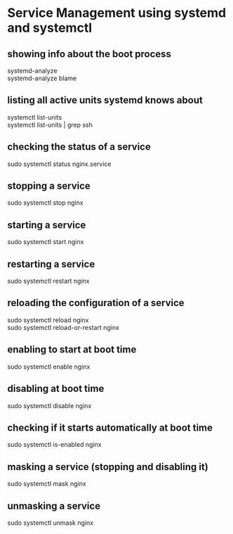 # Service Management using systemd and systemctl

## showing info about the boot process

systemd-analyze  
systemd-analyze blame

## listing all active units systemd knows about

systemctl list-units  
systemctl list-units | grep ssh

## checking the status of a service

sudo systemctl status nginx.service

## stopping a service

sudo systemctl stop nginx

## starting a service

sudo systemctl start nginx

## restarting a service

sudo systemctl restart nginx

## reloading the configuration of a service

sudo systemctl reload nginx  
sudo systemctl reload-or-restart nginx

## enabling to start at boot time

sudo systemctl enable nginx

## disabling at boot time

sudo systemctl disable nginx

## checking if it starts automatically at boot time

sudo systemctl is-enabled nginx

## masking a service (stopping and disabling it)

sudo systemctl mask nginx

## unmasking a service

sudo systemctl unmask nginx
